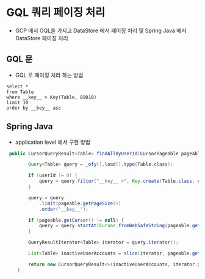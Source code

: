 
# GQL 쿼리 페이징 처리 

* GCP 에서 GQL을 가지고 DataStore 에서 페이징 처리 및 Spring Java 에서 DataStore 페이징 처리 

## GQL 문

* GQL 로 페이징 처리 하는 방법 

```
select *
from Table
where __key__ > Key(Table, 89010)
limit 10
order by __key__ asc
```

## Spring Java

* application level 에서 구현 방법


```java
 public CursorQueryResult<Table> findAllByUserId(CursorPageable pageable, Long userId) {

        Query<Table> query = _ofy().load().type(Table.class);

        if (userId != 0) {
            query = query.filter("__key__ >", Key.create(Table.class, userId));
        }

        query = query
            .limit(pageable.getPageSize())
            .order("__key__");

        if (pageable.getCursor() != null) {
            query = query.startAt(Cursor.fromWebSafeString(pageable.getCursor()));
        }

        QueryResultIterator<Table> iterator = query.iterator();

        List<Table> inactiveUserAccounts = slice(iterator, pageable.getPageSize());

        return new CursorQueryResult<>(inactiveUserAccounts, iterator.getCursor(), iterator.hasNext());
    }
```
